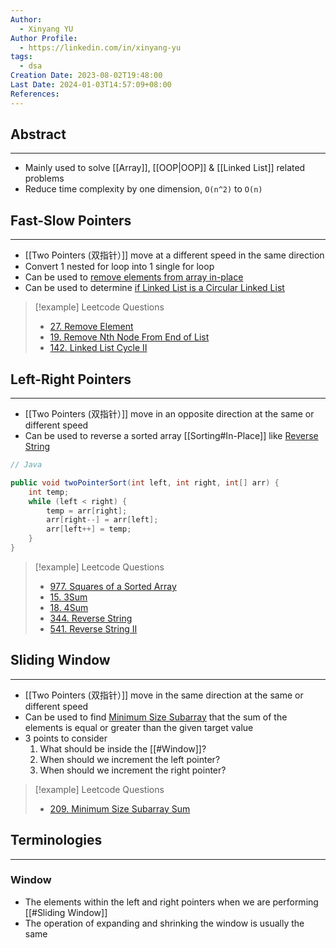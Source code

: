 ```yaml
---
Author:
  - Xinyang YU
Author Profile:
  - https://linkedin.com/in/xinyang-yu
tags:
  - dsa
Creation Date: 2023-08-02T19:48:00
Last Date: 2024-01-03T14:57:09+08:00
References: 
---
```

## Abstract
---
- Mainly used to solve [[Array]], [[OOP|OOP]] & [[Linked List]] related problems
- Reduce time complexity by one dimension, `O(n^2)` to `O(n)`

## Fast-Slow Pointers
---
- [[Two Pointers (双指针）]] move at a different speed in the same direction
- Convert 1 nested for loop into 1 single for loop
- Can be used to [remove elements from array in-place](https://leetcode.cn/problems/remove-element/)
- Can be used to determine [if Linked List is a Circular Linked List](https://leetcode.cn/problems/linked-list-cycle-ii/) 

>[!example] Leetcode Questions
>- [27. Remove Element](https://leetcode.cn/problems/remove-element/)
>- [19. Remove Nth Node From End of List](https://leetcode.cn/problems/remove-nth-node-from-end-of-list/)
>- [142. Linked List Cycle II](https://leetcode.cn/problems/linked-list-cycle-ii/)

## Left-Right Pointers
---
- [[Two Pointers (双指针）]] move in an opposite direction at the same or different speed
- Can be used to reverse a sorted array [[Sorting#In-Place]] like [Reverse String](https://leetcode.cn/problems/reverse-string/description/)

```java
// Java

public void twoPointerSort(int left, int right, int[] arr) {
    int temp;
    while (left < right) {
        temp = arr[right];
        arr[right--] = arr[left];
        arr[left++] = temp;
    }
}
```

>[!example]  Leetcode Questions
>- [977. Squares of a Sorted Array](https://leetcode.cn/problems/squares-of-a-sorted-array/)
>- [15. 3Sum](https://leetcode.cn/problems/3sum/)
>- [18. 4Sum](https://leetcode.cn/problems/4sum/)
>- [344. Reverse String](https://leetcode.cn/problems/reverse-string/)
>- [541. Reverse String II](https://leetcode.cn/problems/reverse-string-ii/)

## Sliding Window
---
- [[Two Pointers (双指针）]] move in the same direction at the same or different speed
- Can be used to find [Minimum Size Subarray](https://leetcode.cn/problems/minimum-size-subarray-sum/) that the sum of the elements is equal or greater than the given target value
- 3 points to consider
	1. What should be inside the [[#Window]]?
	2. When should we increment the left pointer?
	3. When should we increment the right pointer?

>[!example] Leetcode Questions
>- [209. Minimum Size Subarray Sum](https://leetcode.cn/problems/minimum-size-subarray-sum/)

## Terminologies 
---
### Window
- The elements within the left and right pointers when we are performing [[#Sliding Window]]
- The operation of expanding and shrinking the window is usually the same